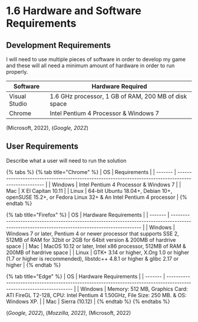 # 1.6 Hardware and Software Requirements

## Development Requirements

I will need to use multiple pieces of software in order to develop my game and these will all need a minimum amount of hardware in order to run properly.

| Software      | Hardware Required                                    |
| ------------- | ---------------------------------------------------- |
| Visual Studio | 1.6 GHz processor, 1 GB of RAM, 200 MB of disk space |
| Chrome        | Intel Pentium 4 Processor & Windows 7                |

(Microsoft, 2022), (_Google, 2022_)

## User Requirements

Describe what a user will need to run the solution

{% tabs %}
{% tab title="Chrome" %}
| OS      | Requirements                                                                                         |
| ------- | ---------------------------------------------------------------------------------------------------- |
| Windows | Intel Pentium 4 Processor & Windows 7                                                                |
| Mac     | X El Capitan 10.11                                                                                   |
| Linux   | 64-bit Ubuntu 18.04+, Debian 10+, openSUSE 15.2+, or Fedora Linux 32+ & An Intel Pentium 4 processor |
{% endtab %}

{% tab title="Firefox" %}
| OS      | Hardware Requirements                                                                                                                           |
| ------- | ----------------------------------------------------------------------------------------------------------------------------------------------- |
| Windows | Windows 7 or later, Pentium 4 or newer processor that supports SSE 2, 512MB of RAM for 32bit or 2GB for 64bit version & 200MB of hardrive space |
| Mac     | MacOS 10.12 or later, Intel x86 processor, 512MB of RAM & 200MB of hardrive space                                                               |
| Linux   | GTK+ 3.14 or higher, X.Org 1.0 or higher (1.7 or higher is recommended), libstdc++ 4.8.1 or higher & glibc 2.17 or higher                       |
{% endtab %}

{% tab title="Edge" %}
| OS      | Hardware Requirements                                                                                                |
| ------- | -------------------------------------------------------------------------------------------------------------------- |
| Windows | Memory: 512 MB, Graphics Card: ATI FireGL T2-128, CPU: Intel Pentium 4 1.50GHz, File Size: 250 MB. & OS: Windows XP. |
| Mac     | Sierra (10.12)                                                                                                       |
{% endtab %}
{% endtabs %}

(_Google, 2022_), (_Mozzilla, 2022)_, (Microsoft, 2022)
